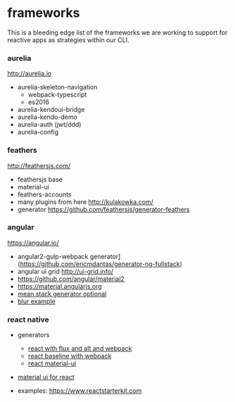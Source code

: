 # frameworks
This is a bleeding edge list of the frameworks we are working to support for reactive apps as strategies within our CLI.

### aurelia 
http://aurelia.io

- aurelia-skeleton-navigation
   * webpack-typescript
   * es2016
- aurelia-kendoui-bridge
- aurelia-kendo-demo
- aurelia-auth (jwt/ddd)
- aurelia-config


### feathers
http://feathersjs.com/

- feathersjs base
- material-ui
- feathers-accounts
- many plugins from here http://kulakowka.com/
- generator https://github.com/feathersjs/generator-feathers

### angular
https://angular.io/

 - angular2-gulp-webpack generator](https://github.com/ericmdantas/generator-ng-fullstack)
 - angular ui grid http://ui-grid.info/
 - https://github.com/angular/material2
 - https://material.angularjs.org
 - [mean stack generator optional](https://github.com/angular-fullstack/generator-angular-fullstack)
 - [blur example](https://github.com/akveo/blur-admin)
 
### react native 
- generators
    * [react with flux and alt and webpack](https://github.com/weblogixx/generator-react-webpack-alt)
    * [react baseline with webpack](https://github.com/newtriks/generator-react-webpack)
    * [react material-ui](https://www.npmjs.com/package/generator-material-react)

- [material ui for react](http://www.material-ui.com)
- examples: https://www.reactstarterkit.com
 
